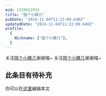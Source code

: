```yaml
---
mid: 1329912933
title: "囤个小豚几"
pubDate: "2024-11-04T11:22:09.648Z"
updatedDate: "2024-11-04T11:22:09.648Z"
profile:
  {
    Nickname: ["囤个小豚几"],
  }
---
```


关注[囤个小豚几](https://space.bilibili.com/1329912933)谢谢喵~ 关注[囤个小豚几](https://space.bilibili.com/1329912933)谢谢喵~

## 此条目有待补充
你可以在[这里](https://github.com/Yuhanawa/VTuber.ICU/edit/master/src/content/v/囤个小豚几/index.md)编辑本文
